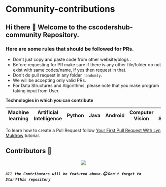 # Community-contributions

## Hi there 👋 Welcome to the cscodershub-community Repository.

### Here are some rules that should be followed for PRs.
- Don't just copy and paste code from other website/blogs .
- Before requesting for PR make sure if there is any other file/folder do not exist with same codes/name, if yes then request in that.
- Don't do pull request in any folder `randomly`.
- We will be accepting only valid PRs.
- For Data Structures and Algorithms, please note that you make program taking input from User.

**Technologies in which you can contribute**

| Machine learning | Artificial Intelligence | Python | Java | Android | Computer Vision | Cyber Security | C | C++ | Bash |
| --- | --- | --- | --- | --- | --- | --- | --- | --- | -- |

To learn how to create a Pull Request follow [Your First Pull Request With Lyn Muldrow](https://www.youtube.com/watch?v=jZtECuvNRiw) tutorial.

## Contributors 🦸

<p align="center">
  <a href="https://github.com/cscodershub/cscodershub-community/contributors"><img src="https://contributors-img.web.app/image?repo=cscodershub/cscodershub-community" /></a>
</p>

##### **`All the Contributors will be featured above.`:heart_eyes: `Don't forget to Star`:star:`this repository`**

